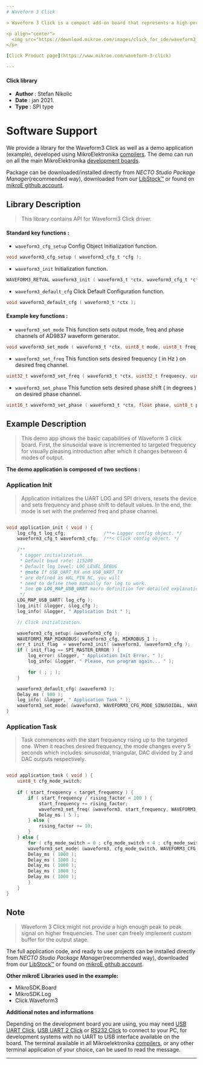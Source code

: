 ```yaml
---
# Waveform 3 Click

> Waveform 3 Click is a compact add-on board that represents a high-performance signal generator. This board features the AD9837, a low-power programmable waveform generator capable of producing sine, triangular, and square wave outputs from Analog Devices.

<p align="center">
  <img src="https://download.mikroe.com/images/click_for_ide/waveform3_click.png" height=300px>
</p>

[Click Product page](https://www.mikroe.com/waveform-3-click)

---
```



#### Click library

- **Author**        : Stefan Nikolic
- **Date**          : jan 2021.
- **Type**          : SPI type


# Software Support

We provide a library for the Waveform3 Click
as well as a demo application (example), developed using MikroElektronika
[compilers](https://www.mikroe.com/necto-studio).
The demo can run on all the main MikroElektronika [development boards](https://www.mikroe.com/development-boards).

Package can be downloaded/installed directly from *NECTO Studio Package Manager*(recommended way), downloaded from our [LibStock&trade;](https://libstock.mikroe.com) or found on [mikroE github account](https://github.com/MikroElektronika/mikrosdk_click_v2/tree/master/clicks).

## Library Description

> This library contains API for Waveform3 Click driver.

#### Standard key functions :

- `waveform3_cfg_setup` Config Object Initialization function.
```c
void waveform3_cfg_setup ( waveform3_cfg_t *cfg );
```

- `waveform3_init` Initialization function.
```c
WAVEFORM3_RETVAL waveform3_init ( waveform3_t *ctx, waveform3_cfg_t *cfg );
```

- `waveform3_default_cfg` Click Default Configuration function.
```c
void waveform3_default_cfg ( waveform3_t *ctx );
```

#### Example key functions :

- `waveform3_set_mode` This function sets output mode, freq and phase channels of AD9837 waveform generator.
```c
void waveform3_set_mode ( waveform3_t *ctx, uint8_t mode, uint8_t freq_reg, uint8_t phase_reg );
```

- `waveform3_set_freq` This function sets desired frequency ( in Hz ) on desired freq channel.
```c
uint32_t waveform3_set_freq ( waveform3_t *ctx, uint32_t frequency, uint8_t freq_reg );
```

- `waveform3_set_phase` This function sets desired phase shift ( in degrees ) on desired phase channel.
```c
uint16_t waveform3_set_phase ( waveform3_t *ctx, float phase, uint8_t phase_reg );
```

## Example Description

> This demo app shows the basic capabilities of Waveform 3
click board. First, the sinusoidal wave is incremented
to targeted frequency for visually pleasing introduction
after which it changes between 4 modes of output.

**The demo application is composed of two sections :**

### Application Init

> Application initializes the UART LOG and SPI drivers,
resets the device and sets frequency and phase shift to
default values. In the end, the mode is set with the 
preferred freq and phase channel.

```c

void application_init ( void ) {
    log_cfg_t log_cfg;              /**< Logger config object. */
    waveform3_cfg_t waveform3_cfg;  /**< Click config object. */

    /** 
     * Logger initialization.
     * Default baud rate: 115200
     * Default log level: LOG_LEVEL_DEBUG
     * @note If USB_UART_RX and USB_UART_TX 
     * are defined as HAL_PIN_NC, you will 
     * need to define them manually for log to work. 
     * See @b LOG_MAP_USB_UART macro definition for detailed explanation.
     */
    LOG_MAP_USB_UART( log_cfg );
    log_init( &logger, &log_cfg );
    log_info( &logger, " Application Init " );

    // Click initialization.

    waveform3_cfg_setup( &waveform3_cfg );
    WAVEFORM3_MAP_MIKROBUS( waveform3_cfg, MIKROBUS_1 );
    err_t init_flag  = waveform3_init( &waveform3, &waveform3_cfg );
    if ( init_flag == SPI_MASTER_ERROR ) {
        log_error( &logger, " Application Init Error. " );
        log_info( &logger, " Please, run program again... " );

        for ( ; ; );
    }

    waveform3_default_cfg( &waveform3 );
    Delay_ms ( 500 );
    log_info( &logger, " Application Task " );
    waveform3_set_mode( &waveform3, WAVEFORM3_CFG_MODE_SINUSOIDAL, WAVEFORM3_CFG_FREQ_REG0, WAVEFORM3_CFG_PHASE_REG0 );
}

```

### Application Task

> Task commences with the start frequency rising up to
the targeted one. When it reaches desired frequency,
the mode changes every 5 seconds which includes: 
sinusoidal, triangular, DAC divided by 2 and DAC
outputs respectively.

```c

void application_task ( void ) {
    uint8_t cfg_mode_switch;
    
    if ( start_frequency < target_frequency ) {
        if ( start_frequency / rising_factor < 100 ) {
            start_frequency += rising_factor;
            waveform3_set_freq( &waveform3, start_frequency, WAVEFORM3_CFG_FREQ_REG0 );
            Delay_ms ( 5 );
        } else {
            rising_factor += 10;
        }
    } else {
        for ( cfg_mode_switch = 0 ; cfg_mode_switch < 4 ; cfg_mode_switch++ ) {
        waveform3_set_mode( &waveform3, cfg_mode_switch, WAVEFORM3_CFG_FREQ_REG0, WAVEFORM3_CFG_PHASE_REG0 );
        Delay_ms ( 1000 );
        Delay_ms ( 1000 );
        Delay_ms ( 1000 );
        Delay_ms ( 1000 );
        Delay_ms ( 1000 );
        }
    }
}

```

## Note

> Waveform 3 Click might not provide a high enough peak to peak signal on higher frequencies.
The user can freely implement custom buffer for the output stage.

The full application code, and ready to use projects can be installed directly from *NECTO Studio Package Manager*(recommended way), downloaded from our [LibStock&trade;](https://libstock.mikroe.com) or found on [mikroE github account](https://github.com/MikroElektronika/mikrosdk_click_v2/tree/master/clicks).

**Other mikroE Libraries used in the example:**

- MikroSDK.Board
- MikroSDK.Log
- Click.Waveform3

**Additional notes and informations**

Depending on the development board you are using, you may need
[USB UART Click](https://shop.mikroe.com/usb-uart-click),
[USB UART 2 Click](https://shop.mikroe.com/usb-uart-2-click) or
[RS232 Click](https://shop.mikroe.com/rs232-click) to connect to your PC, for
development systems with no UART to USB interface available on the board. The
terminal available in all Mikroelektronika
[compilers](https://shop.mikroe.com/compilers), or any other terminal application
of your choice, can be used to read the message.

---
